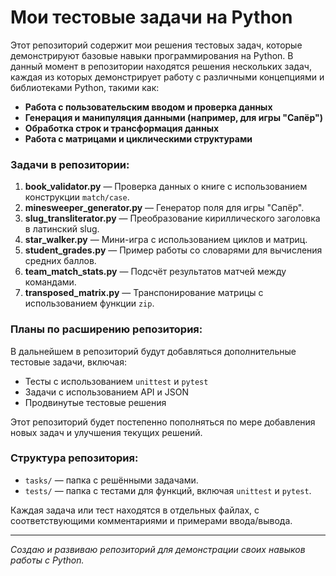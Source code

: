# Мои тестовые задачи на Python

Этот репозиторий содержит мои решения тестовых задач, которые демонстрируют базовые навыки программирования на Python. В данный момент в репозитории находятся решения нескольких задач, каждая из которых демонстрирует работу с различными концепциями и библиотеками Python, такими как:

- **Работа с пользовательским вводом и проверка данных**
- **Генерация и манипуляция данными (например, для игры "Сапёр")**
- **Обработка строк и трансформация данных**
- **Работа с матрицами и циклическими структурами**

### Задачи в репозитории:

1. **book_validator.py** — Проверка данных о книге с использованием конструкции `match/case`.
2. **minesweeper_generator.py** — Генератор поля для игры "Сапёр".
3. **slug_transliterator.py** — Преобразование кириллического заголовка в латинский slug.
4. **star_walker.py** — Мини-игра с использованием циклов и матриц.
5. **student_grades.py** — Пример работы со словарями для вычисления средних баллов.
6. **team_match_stats.py** — Подсчёт результатов матчей между командами.
7. **transposed_matrix.py** — Транспонирование матрицы с использованием функции `zip`.

### Планы по расширению репозитория:

В дальнейшем в репозиторий будут добавляться дополнительные тестовые задачи, включая:

- Тесты с использованием `unittest` и `pytest`
- Задачи с использованием API и JSON
- Продвинутые тестовые решения

Этот репозиторий будет постепенно пополняться по мере добавления новых задач и улучшения текущих решений.

### Структура репозитория:
- `tasks/` — папка с решёнными задачами.
- `tests/` — папка с тестами для функций, включая `unittest` и `pytest`.

Каждая задача или тест находятся в отдельных файлах, с соответствующими комментариями и примерами ввода/вывода.

---
*Создаю и развиваю репозиторий для демонстрации своих навыков работы с Python.*